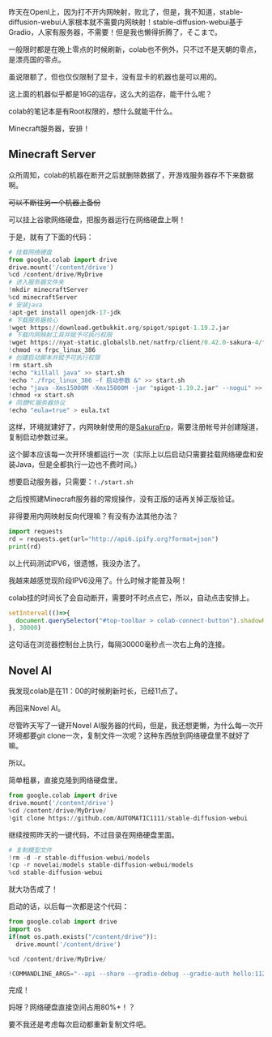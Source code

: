 昨天在Openl上，因为打不开内网映射，败北了，但是，我不知道，stable-diffusion-webui人家根本就不需要内网映射！stable-diffusion-webui基于Gradio，人家有服务器，不需要！但是我也懒得折腾了，そこまで。

一般限时都是在晚上零点的时候刷新，colab也不例外，只不过不是天朝的零点，是漂亮国的零点。

虽说限额了，但也仅仅限制了显卡，没有显卡的机器也是可以用的。

这上面的机器似乎都是16G的运存，这么大的运存，能干什么呢？

colab的笔记本是有Root权限的，想什么就能干什么。

Minecraft服务器，安排！

## Minecraft Server

众所周知，colab的机器在断开之后就删除数据了，开游戏服务器存不下来数据啊。

~~可以不断往另一个机器上备份~~

可以挂上谷歌网络硬盘，把服务器运行在网络硬盘上啊！

于是，就有了下面的代码：

```python
# 挂载网络硬盘
from google.colab import drive
drive.mount('/content/drive')
%cd /content/drive/MyDrive
# 进入服务器文件夹
!mkdir minecraftServer
%cd minecraftServer
# 安装java
!apt-get install openjdk-17-jdk
# 下载服务器核心
!wget https://download.getbukkit.org/spigot/spigot-1.19.2.jar
# 下载内网映射工具并赋予可执行权限
!wget https://nyat-static.globalslb.net/natfrp/client/0.42.0-sakura-4/frpc_linux_386
!chmod +x frpc_linux_386
# 创建启动脚本并赋予可执行权限
!rm start.sh
!echo "killall java" >> start.sh
!echo "./frpc_linux_386 -f 启动参数 &" >> start.sh
!echo "java -Xms15000M -Xmx15000M -jar "spigot-1.19.2.jar" --nogui" >> start.sh
!chmod +x start.sh
# 同意MC服务器协议
!echo "eula=true" > eula.txt
```

这样，环境就建好了，内网映射使用的是[SakuraFrp](https://www.natfrp.com/)，需要注册帐号并创建隧道，复制启动参数过来。

这个脚本应该每一次开环境都运行一次（实际上以后启动只需要挂载网络硬盘和安装Java，但是全都执行一边也不费时间。）

想要启动服务器，只需要：`!./start.sh`

之后按照建Minecraft服务器的常规操作，没有正版的话再关掉正版验证。

非得要用内网映射反向代理嘛？有没有办法其他办法？

```python
import requests
rd = requests.get(url="http://api6.ipify.org?format=json")
print(rd)
```

以上代码测试IPV6，很遗憾，我没办法了。

我越来越感觉现阶段IPV6没用了。什么时候才能普及啊！

colab挂的时间长了会自动断开，需要时不时点点它，所以，自动点击安排上。

```javascript
setInterval(()=>{
  document.querySelector("#top-toolbar > colab-connect-button").shadowRoot.querySelector("#connect").click();
}, 30000)
```

这句话在浏览器控制台上执行，每隔30000毫秒点一次右上角的连接。

## Novel AI

我发现colab是在11：00的时候刷新时长，已经11点了。

再回来Novel AI。

尽管昨天写了一键开Novel AI服务器的代码，但是，我还想更懒，为什么每一次开环境都要git clone一次，复制文件一次呢？这种东西放到网络硬盘里不就好了嘛。

所以。

简单粗暴，直接克隆到网络硬盘里。

```python
from google.colab import drive
drive.mount('/content/drive')
%cd /content/drive/MyDrive/
!git clone https://github.com/AUTOMATIC1111/stable-diffusion-webui
```

继续按照昨天的一键代码，不过目录在网络硬盘里面。

```python
# 复制模型文件
!rm -d -r stable-diffusion-webui/models
!cp -r novelai/models stable-diffusion-webui/models
%cd stable-diffusion-webui
```

就大功告成了！

启动的话，以后每一次都是这个代码：

```python
from google.colab import drive
import os
if(not os.path.exists("/content/drive")):
  drive.mount('/content/drive')

%cd /content/drive/MyDrive/

!COMMANDLINE_ARGS="--api --share --gradio-debug --gradio-auth hello:1123456" REQS_FILE="requirements.txt" python launch.py
```

完成！

妈呀？网络硬盘直接空间占用80%+！？

要不我还是考虑每次启动都重新复制文件吧。



